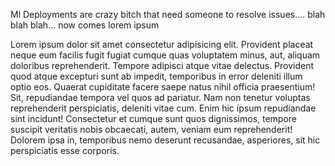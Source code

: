 



Ml Deployments are crazy bitch that need someone to resolve issues.... blah blah blah... now comes lorem ipsum

Lorem ipsum dolor sit amet consectetur adipisicing elit. Provident placeat neque eum facilis fugit fugiat cumque quas voluptatem minus, aut, aliquam doloribus reprehenderit. Tempore adipisci atque vitae delectus. Provident quod atque excepturi sunt ab impedit, temporibus in error deleniti illum optio eos. Quaerat cupiditate facere saepe natus nihil officia praesentium! Sit, repudiandae tempora vel quos ad pariatur. Nam non tenetur voluptas reprehenderit perspiciatis, deleniti vitae cum. Enim hic ipsum repudiandae sint incidunt! Consectetur et cumque sunt quos dignissimos, tempore suscipit veritatis nobis obcaecati, autem, veniam eum reprehenderit! Dolorem ipsa in, temporibus nemo deserunt recusandae, asperiores, sit hic perspiciatis esse corporis.
